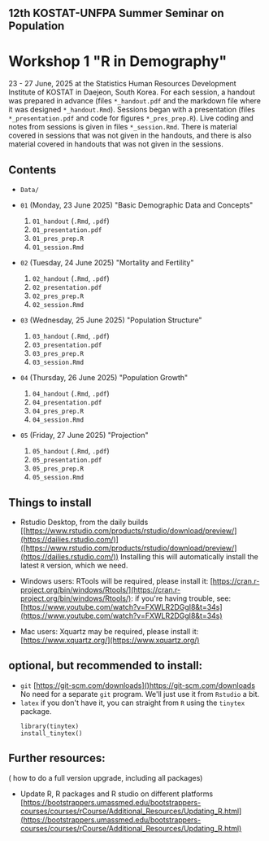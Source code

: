## 12th KOSTAT-UNFPA Summer Seminar on Population
# Workshop 1 "R in Demography"

23 - 27 June, 2025 at the Statistics Human Resources Development Institute of KOSTAT in Daejeon, South Korea. For each session, a handout was prepared in advance (files `*_handout.pdf` and the markdown file where it was designed `*_handout.Rmd`). Sessions began with a presentation (files `*_presentation.pdf` and code for figures `*_pres_prep.R`). Live coding and notes from sessions is given in files `*_session.Rmd`. There is material covered in sessions that was not given in the handouts, and there is also material covered in handouts that was not given in the sessions.

## Contents 

- `Data/`

- `01` (Monday, 23 June 2025) "Basic Demographic Data and Concepts"
   1. `01_handout` (`.Rmd`, `.pdf`)
   2. `01_presentation.pdf`
   3. `01_pres_prep.R`
   4. `01_session.Rmd`
- `02` (Tuesday, 24 June 2025) "Mortality and Fertility" 
   1. `02_handout` (`.Rmd`, `.pdf`)
   2. `02_presentation.pdf`
   3. `02_pres_prep.R`
   4. `02_session.Rmd`
- `03` (Wednesday, 25 June 2025) "Population Structure"
   1. `03_handout` (`.Rmd`, `.pdf`)
   2. `03_presentation.pdf`
   3. `03_pres_prep.R`
   4. `03_session.Rmd`
- `04` (Thursday, 26 June 2025) "Population Growth"
   1. `04_handout` (`.Rmd`, `.pdf`)
   2. `04_presentation.pdf`
   3. `04_pres_prep.R`
   4. `04_session.Rmd`
- `05` (Friday, 27 June 2025) "Projection"
   1. `05_handout` (`.Rmd`, `.pdf`)
   2. `05_presentation.pdf`
   3. `05_pres_prep.R`
   4. `05_session.Rmd`

      
## Things to install

* Rstudio Desktop, from the daily builds [[https://www.rstudio.com/products/rstudio/download/preview/](https://dailies.rstudio.com/)]([https://www.rstudio.com/products/rstudio/download/preview/](https://dailies.rstudio.com/))
Installing this will automatically install the latest `R` version, which we need.

* Windows users: RTools will be required, please install it:
[https://cran.r-project.org/bin/windows/Rtools/](https://cran.r-project.org/bin/windows/Rtools/):
if you're having trouble, see:
[https://www.youtube.com/watch?v=FXWLR2DGgI8&t=34s](https://www.youtube.com/watch?v=FXWLR2DGgI8&t=34s)

* Mac users: Xquartz may be required, please install it:
[https://www.xquartz.org/](https://www.xquartz.org/)

## optional, but recommended to install:
* `git` [https://git-scm.com/downloads]()https://git-scm.com/downloads No need for a separate `git` program. We'll just use it from `Rstudio` a bit.
* `latex` if you don't have it, you can straight from `R` using the `tinytex` package.
  ```
  library(tinytex)
  install_tinytex()
  ```

## Further resources:
( how to do a full version upgrade, including all packages)
* Update R, R packages and R studio on different platforms 
[https://bootstrappers.umassmed.edu/bootstrappers-courses/courses/rCourse/Additional_Resources/Updating_R.html](https://bootstrappers.umassmed.edu/bootstrappers-courses/courses/rCourse/Additional_Resources/Updating_R.html)


